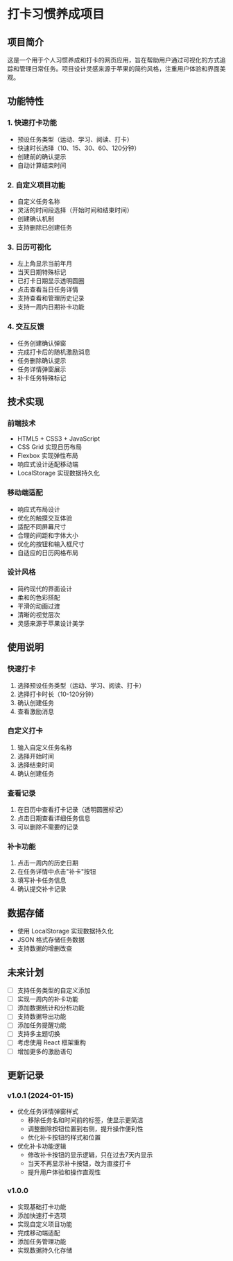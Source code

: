 # 打卡习惯养成项目

## 项目简介

这是一个用于个人习惯养成和打卡的网页应用，旨在帮助用户通过可视化的方式追踪和管理日常任务。项目设计灵感来源于苹果的简约风格，注重用户体验和界面美观。

## 功能特性

### 1. 快速打卡功能
- 预设任务类型（运动、学习、阅读、打卡）
- 快速时长选择（10、15、30、60、120分钟）
- 创建前的确认提示
- 自动计算结束时间

### 2. 自定义项目功能
- 自定义任务名称
- 灵活的时间段选择（开始时间和结束时间）
- 创建确认机制
- 支持删除已创建任务

### 3. 日历可视化
- 左上角显示当前年月
- 当天日期特殊标记
- 已打卡日期显示透明圆圈
- 点击查看当日任务详情
- 支持查看和管理历史记录
- 支持一周内日期补卡功能

### 4. 交互反馈
- 任务创建确认弹窗
- 完成打卡后的随机激励消息
- 任务删除确认提示
- 任务详情弹窗展示
- 补卡任务特殊标记

## 技术实现

### 前端技术
- HTML5 + CSS3 + JavaScript
- CSS Grid 实现日历布局
- Flexbox 实现弹性布局
- 响应式设计适配移动端
- LocalStorage 实现数据持久化

### 移动端适配
- 响应式布局设计
- 优化的触摸交互体验
- 适配不同屏幕尺寸
- 合理的间距和字体大小
- 优化的按钮和输入框尺寸
- 自适应的日历网格布局

### 设计风格
- 简约现代的界面设计
- 柔和的色彩搭配
- 平滑的动画过渡
- 清晰的视觉层次
- 灵感来源于苹果设计美学

## 使用说明

### 快速打卡
1. 选择预设任务类型（运动、学习、阅读、打卡）
2. 选择打卡时长（10-120分钟）
3. 确认创建任务
4. 查看激励消息

### 自定义打卡
1. 输入自定义任务名称
2. 选择开始时间
3. 选择结束时间
4. 确认创建任务

### 查看记录
1. 在日历中查看打卡记录（透明圆圈标记）
2. 点击日期查看详细任务信息
3. 可以删除不需要的记录

### 补卡功能
1. 点击一周内的历史日期
2. 在任务详情中点击"补卡"按钮
3. 填写补卡任务信息
4. 确认提交补卡记录

## 数据存储
- 使用 LocalStorage 实现数据持久化
- JSON 格式存储任务数据
- 支持数据的增删改查

## 未来计划
- [ ] 支持任务类型的自定义添加
- [ ] 实现一周内的补卡功能
- [ ] 添加数据统计和分析功能
- [ ] 支持数据导出功能
- [ ] 添加任务提醒功能
- [ ] 支持多主题切换
- [ ] 考虑使用 React 框架重构
- [ ] 增加更多的激励语句

## 更新记录

### v1.0.1 (2024-01-15)
- 优化任务详情弹窗样式
  - 移除任务名和时间前的标签，使显示更简洁
  - 调整删除按钮位置到右侧，提升操作便利性
  - 优化补卡按钮的样式和位置
- 优化补卡功能逻辑
  - 修改补卡按钮的显示逻辑，只在过去7天内显示
  - 当天不再显示补卡按钮，改为直接打卡
  - 提升用户体验和操作直观性

### v1.0.0
- 实现基础打卡功能
- 添加快速打卡选项
- 实现自定义项目功能
- 完成移动端适配
- 添加任务管理功能
- 实现数据持久化存储 